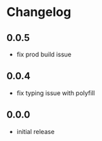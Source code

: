 # Changelog

## 0.0.5
- fix prod build issue

## 0.0.4
- fix typing issue with polyfill

## 0.0.0
- initial release